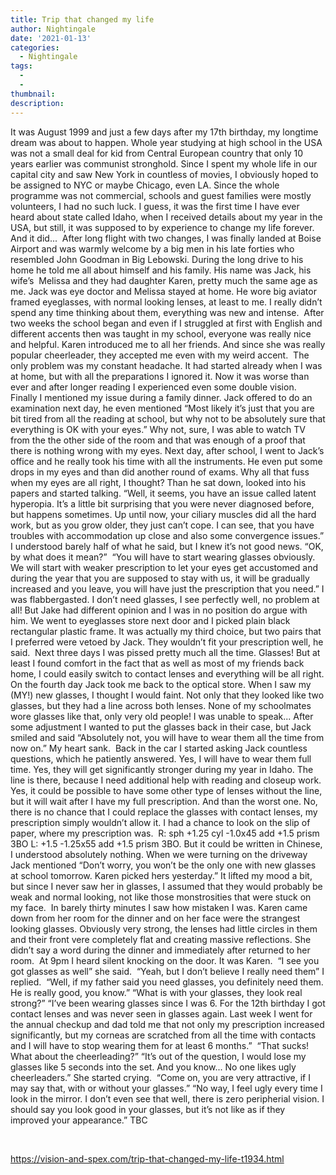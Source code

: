 ```yaml
---
title: Trip that changed my life
author: Nightingale
date: '2021-01-13'
categories:
  - Nightingale
tags:
  - 
  - 
thumbnail: 
description: 
---
```


It was August 1999 and just a few days after my 17th birthday, my longtime dream was about to happen. Whole year studying at high school in the USA was not a small deal for kid from Central European country that only 10 years earlier was communist stronghold. Since I spent my whole life in our capital city and saw New York in countless of movies, I obviously hoped to be assigned to NYC or maybe Chicago, even LA. Since the whole programme was not commercial, schools and guest families were mostly volunteers, I had no such luck. I guess, it was the first time I have ever heard about state called Idaho, when I received details about my year in the USA, but still, it was supposed to by experience to change my life forever. And it did... 
After long flight with two changes, I was finally landed at Boise Airport and was warmly welcome by a big men in his late forties who resembled John Goodman in Big Lebowski. During the long drive to his home he told me all about himself and his family. His name was Jack, his wife’s  Melissa and they had daughter Karen, pretty much the same age as me. Jack was eye doctor and Melissa stayed at home. He wore big aviator framed eyeglasses, with normal looking lenses, at least to me. I really didn’t spend any time thinking about them, everything was new and intense. 
After two weeks the school began and even if I struggled at first with English and different accents then was taught in my school, everyone was really nice and helpful. Karen introduced me to all her friends. And since she was really popular cheerleader, they accepted me even with my weird accent. 
The only problem was my constant headache. It had started already when I was at home, but with all the preparations I ignored it. Now it was worse than ever and after longer reading I experienced even some double vision. Finally I mentioned my issue during a family dinner. Jack offered to do an examination next day, he even mentioned “Most likely it’s just that you are bit tired from all the reading at school, but why not to be absolutely sure that everything is OK with your eyes.” Why not, sure, I was able to watch TV from the the other side of the room and that was enough of a proof that there is nothing wrong with my eyes.
Next day, after school, I went to Jack’s office and he really took his time with all the instruments. He even put some drops in my eyes and than did another round of exams. Why all that fuss when my eyes are all right, I thought? Than he sat down, looked into his papers and started talking.
“Well, it seems, you have an issue called latent hyperopia. It’s a little bit surprising that you were never diagnosed before, but happens sometimes. Up until now, your ciliary muscles did all the hard work, but as you grow older, they just can’t cope. I can see, that you have troubles with accommodation up close and also some convergence issues.”
I understood barely half of what he said, but I knew it’s not good news.
“OK, by what does it mean?” 
“You will have to start wearing glasses obviously. We will start with weaker prescription to let your eyes get accustomed and during the year that you are supposed to stay with us, it will be gradually increased and you leave, you will have just the prescription that you need.”
I was flabbergasted. I don’t need glasses, I see perfectly well, no problem at all! But Jake had different opinion and I was in no position do argue with him.
We went to eyeglasses store next door and I picked plain black rectangular plastic frame. It was actually my third choice, but two pairs that I preferred were vetoed by Jack. They wouldn’t fit your prescription well, he said. 
Next three days I was pissed pretty much all the time. Glasses! But at least I found comfort in the fact that as well as most of my friends back home, I could easily switch to contact lenses and everything will be all right. On the fourth day Jack took me back to the optical store. When I saw my (MY!) new glasses, I thought I would faint. Not only that they looked like two glasses, but they had a line across both lenses. None of my schoolmates wore glasses like that, only very old people! I was unable to speak... After some adjustment I wanted to put the glasses back in their case, but Jack smiled and said “Absolutely not, you will have to wear them all the time from now on.” My heart sank. 
Back in the car I started asking Jack countless questions, which he patiently answered. Yes, I will have to wear them full time. Yes, they will get significantly stronger during my year in Idaho. The line is there, because I need additional help with reading and closeup work. Yes, it could be possible to have some other type of lenses without the line, but it will wait after I have my full prescription. And than the worst one. No, there is no chance that I could replace the glasses with contact lenses, my prescription simply wouldn’t allow it. I had a chance to look on the slip of paper, where my prescription was.  R: sph +1.25 cyl -1.0x45 add +1.5 prism 3BO L: +1.5 -1.25x55 add +1.5 prism 3BO. But it could be written in Chinese, I understood absolutely nothing. When we were turning on the driveway Jack mentioned “Don’t worry, you won’t be the only one with new glasses at school tomorrow. Karen picked hers yesterday.” It lifted my mood a bit, but since I never saw her in glasses, I assumed that they would probably be weak and normal looking, not like those monstrosities that were stuck on my face. 
In barely thirty minutes I saw how mistaken I was. Karen came down from her room for the dinner and on her face were the strangest looking glasses. Obviously very strong, the lenses had little circles in them and their front vere completely flat and creating massive reflections. She didn’t say a word during the dinner and immediately after returned to her room. 
At 9pm I heard silent knocking on the door. It was Karen. 
“I see you got glasses as well” she said. 
“Yeah, but I don’t believe I really need them” I replied. 
“Well, if my father said you need glasses, you definitely need them. He is really good, you know.”
“What is with your glasses, they look real strong?”
“I’ve been wearing glasses since I was 6. For the 12th birthday I got contact lenses and was never seen in glasses again. Last week I went for the annual checkup and dad told me that not only my prescription increased significantly, but my corneas are scratched from all the time with contacts and I will have to stop wearing them for at least 6 months.” 
“That sucks! What about the cheerleading?”
“It’s out of the question, I would lose my glasses like 5 seconds into the set. And you know... No one likes ugly cheerleaders.” She started crying. 
“Come on, you are very attractive, if I may say that, with or without your glasses.”
“No way, I feel ugly every time I look in the mirror. I don’t even see that well, there is zero peripherial vision. I should say you look good in your glasses, but it’s not like as if they improved your appearance.”
TBC

 

https://vision-and-spex.com/trip-that-changed-my-life-t1934.html
